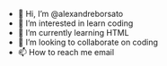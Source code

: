 - 👋 Hi, I’m @alexandreborsato
- 👀 I’m interested in learn coding
- 🌱 I’m currently learning HTML
- 💞️ I’m looking to collaborate on coding
- 📫 How to reach me email

<!---
alexandreborsato/alexandreborsato is a ✨ special ✨ repository because its `README.md` (this file) appears on your GitHub profile.
You can click the Preview link to take a look at your changes.
--->
